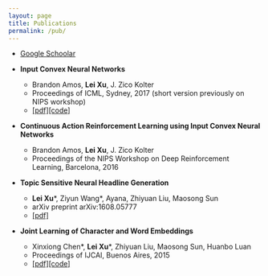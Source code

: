 ```yaml
---
layout: page
title: Publications
permalink: /pub/
---
```


- [Google Schoolar](https://scholar.google.com/citations?user=Ag1plqUAAAAJ)

- **Input Convex Neural Networks**
	- Brandon Amos, **Lei Xu**, J. Zico Kolter
	- Proceedings of ICML, Sydney, 2017 (short version previously on NIPS workshop)
	- [\[pdf\]](https://arxiv.org/pdf/1609.07152.pdf)[\[code\]](https://github.com/locuslab/icnn)

- **Continuous Action Reinforcement Learning using Input Convex Neural Networks**
	- Brandon Amos, **Lei Xu**, J. Zico Kolter
	- Proceedings of the NIPS Workshop on Deep Reinforcement Learning, Barcelona, 2016

- **Topic Sensitive Neural Headline Generation**
	- **Lei Xu**\*, Ziyun Wang*, Ayana, Zhiyuan Liu, Maosong Sun
	- arXiv preprint arXiv:1608.05777
	- [\[pdf\]](https://arxiv.org/pdf/1608.05777.pdf)
	
- **Joint Learning of Character and Word Embeddings**
	- Xinxiong Chen\*, **Lei Xu**\*, Zhiyuan Liu, Maosong Sun, Huanbo Luan
	- Proceedings of IJCAI, Buenos Aires, 2015
	- [\[pdf\]](http://www.thunlp.org/~lzy/publications/ijcai2015_character.pdf)[\[code\]](https://github.com/Leonard-Xu/CWE)